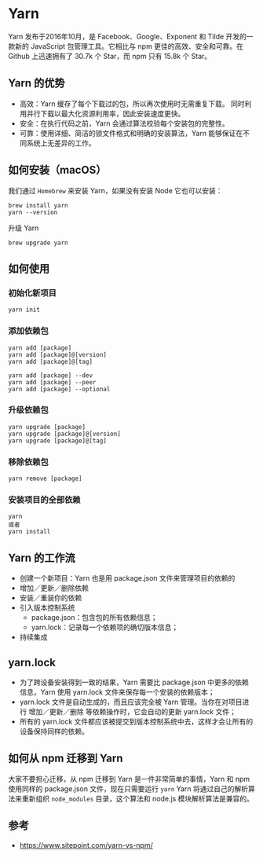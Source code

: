 # Yarn
Yarn 发布于2016年10月，是 Facebook、Google、Exponent 和 Tilde 开发的一款新的 JavaScript 包管理工具。它相比与 npm 更佳的高效、安全和可靠。在 Github 上迅速拥有了 30.7k 个 Star，而 npm 只有 15.8k 个 Star。

## Yarn 的优势
* 高效：Yarn 缓存了每个下载过的包，所以再次使用时无需重复下载。 同时利用并行下载以最大化资源利用率，因此安装速度更快。
* 安全：在执行代码之前，Yarn 会通过算法校验每个安装包的完整性。
* 可靠：使用详细、简洁的锁文件格式和明确的安装算法，Yarn 能够保证在不同系统上无差异的工作。

## 如何安装（macOS）
我们通过 `Homebrew` 来安装 Yarn，如果没有安装 Node 它也可以安装：

```
brew install yarn
yarn --version
```

升级 Yarn

```
brew upgrade yarn
```

## 如何使用
### 初始化新项目

```
yarn init
```

### 添加依赖包

```
yarn add [package]
yarn add [package]@[version]
yarn add [package]@[tag]

yarn add [package] --dev
yarn add [package] --peer
yarn add [package] --optional
```

### 升级依赖包

```
yarn upgrade [package]
yarn upgrade [package]@[version]
yarn upgrade [package]@[tag]
```

### 移除依赖包

```
yarn remove [package]
```

### 安装项目的全部依赖

```
yarn
或者
yarn install
```

## Yarn 的工作流
* 创建一个新项目：Yarn 也是用 package.json 文件来管理项目的依赖的
* 增加／更新／删除依赖
* 安装／重装你的依赖
* 引入版本控制系统
    * package.json：包含包的所有依赖信息；
    * yarn.lock：记录每一个依赖项的确切版本信息；
* 持续集成

## yarn.lock
* 为了跨设备安装得到一致的结果，Yarn 需要比 package.json 中更多的依赖信息，Yarn 使用 yarn.lock 文件来保存每一个安装的依赖版本；
* yarn.lock 文件是自动生成的，而且应该完全被 Yarn 管理。当你在对项目进行 增加／更新／删除 等依赖操作时，它会自动的更新 yarn.lock 文件；
* 所有的 yarn.lock 文件都应该被提交到版本控制系统中去，这样才会让所有的设备保持同样的依赖。

## 如何从 npm 迁移到 Yarn
大家不要担心迁移，从 npm 迁移到 Yarn 是一件非常简单的事情，Yarn 和 npm 使用同样的 package.json 文件，现在只需要运行 `yarn` Yarn 将通过自己的解析算法来重新组织 `node_modules` 目录，这个算法和 node.js 模块解析算法是兼容的。

## 参考
* https://www.sitepoint.com/yarn-vs-npm/